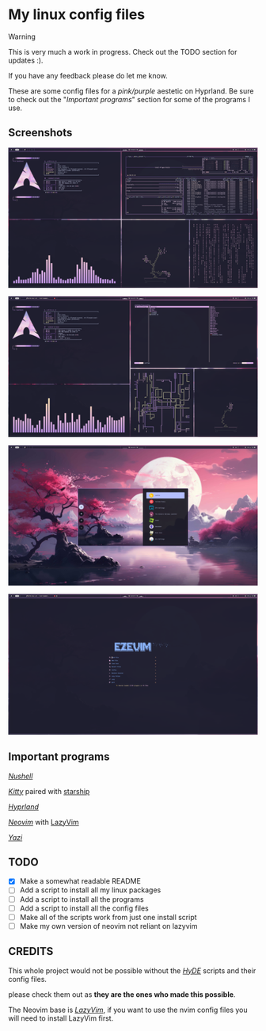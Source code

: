 # My linux config files

> [!WARNING]  
> This is very much a work in progress. Check out the TODO section for updates :).
>
> If you have any feedback please do let me know.

These are some config files for a *pink/purple* aestetic on Hyprland. Be sure to check out the "*Important programs*" section for some of the programs I use.

## Screenshots

![image](imgs/img1.png)

![image](imgs/img2.png)

![image](imgs/img3.png)

![image](imgs/img4.png)

## Important programs

[*Nushell*](https://github.com/nushell/nushell)

[*Kitty*](https://github.com/kovidgoyal/kitty) paired with [starship](https://github.com/starship/starship)

[*Hyprland*](https://github.com/hyprwm/Hyprland)

[*Neovim*](https://github.com/neovim/neovim) with [LazyVim](https://github.com/LazyVim/LazyVim)

[*Yazi*](https://github.com/sxyazi/yazi)

## TODO

- [x] Make a somewhat readable README
- [ ] Add a script to install all my linux packages
- [ ] Add a script to install all the programs
- [ ] Add a script to install all the config files
- [ ] Make all of the scripts work from just one install script
- [ ] Make my own version of neovim not reliant on lazyvim  

## CREDITS

This whole project would not be possible without the [*HyDE*](httpss://github.com/HyDE-Project/HyDE) scripts and their config files.

please check them out as **they are the ones who made this possible**.

The Neovim base is [*LazyVim*](https://github.com/LazyVim/LazyVim), if you want to use the nvim config files you will need to install LazyVim first.

